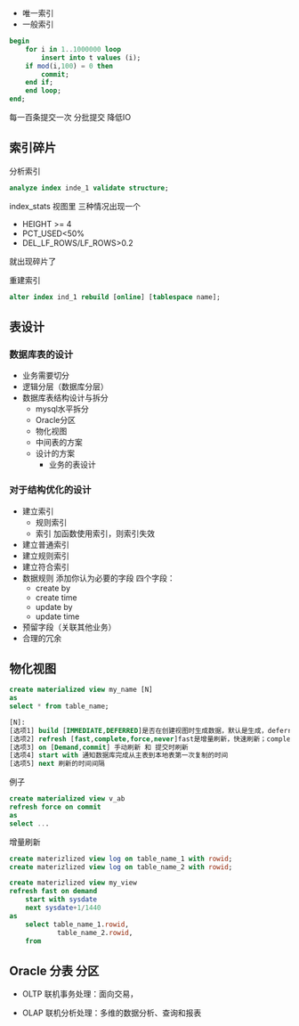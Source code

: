 







* 唯一索引
* 一般索引



```sql
begin
	for i in 1..1000000 loop
		insert into t values (i);
	if mod(i,100) = 0 then
		commit;
	end if;
	end loop;
end;
```

每一百条提交一次
分批提交 降低IO

## 索引碎片

分析索引

```sql
analyze index inde_1 validate structure;
```

index_stats 视图里 三种情况出现一个

* HEIGHT >= 4
* PCT_USED<50%
* DEL_LF_ROWS/LF_ROWS>0.2

就出现碎片了

重建索引

```sql
alter index ind_1 rebuild [online] [tablespace name];
```





## 表设计

### 数据库表的设计

* 业务需要切分
* 逻辑分层（数据库分层）
* 数据库表结构设计与拆分
  * mysql水平拆分
  * Oracle分区
  * 物化视图
  * 中间表的方案
  * 设计的方案
    * 业务的表设计

### 对于结构优化的设计

* 建立索引
  * 规则索引
  * 索引 加函数使用索引，则索引失效
* 建立普通索引
* 建立规则索引
* 建立符合索引
* 数据规则 添加你认为必要的字段  四个字段：
  * create by
  * create time
  * update by
  * update time
* 预留字段（关联其他业务）
* 合理的冗余





## 物化视图

```sql
create materialized view my_name [N] 
as 
select * from table_name;

[N]:
[选项1] build [IMMEDIATE,DEFERRED]是否在创建视图时生成数据，默认是生成，deferred为不生成，在需要的时候生成。
[选项2] refresh [fast,complete,force,never]fast是增量刷新，快速刷新；complete全表刷新；force是如果增量刷新可以使用，就增量，否则全部；never，从不刷新。
[选项3] on [Demand,commit] 手动刷新 和 提交时刷新
[选项4] start with 通知数据库完成从主表到本地表第一次复制的时间
[选项5] next 刷新的时间间隔
```

例子

```sql
create materialized view v_ab
refresh force on commit
as
select ...
```

增量刷新

```sql
create materizlized view log on table_name_1 with rowid;
create materizlized view log on table_name_2 with rowid;

create materizlized view my_view
refresh fast on demand
	start with sysdate
	next sysdate+1/1440
as
	select table_name_1.rowid,
			table_name_2.rowid,
	from 
```



## Oracle 分表 分区

* OLTP 联机事务处理：面向交易，

* OLAP 联机分析处理：多维的数据分析、查询和报表

